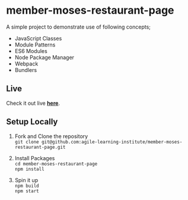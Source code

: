 # member-moses-restaurant-page
A simple project to demonstrate use of following concepts;
- JavaScript Classes 
- Module Patterns
- ES6 Modules
- Node Package Manager
- Webpack
- Bundlers

## Live
Check it out live [**here**](https://agile-learning-institute.github.io/member-moses-restaurant-page/).


## Setup Locally
1. Fork and Clone the repository  
    `git clone git@github.com:agile-learning-institute/member-moses-restaurant-page.git`  

2. Install Packages  
    `cd member-moses-restaurant-page`  
    `npm install`  

3. Spin it up  
    `npm build`  
    `npm start`  